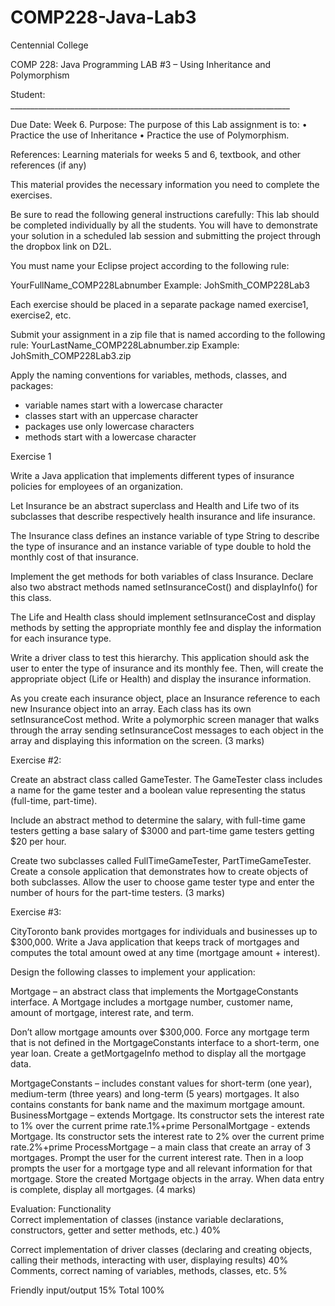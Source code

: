 # COMP228-Java-Lab3


Centennial College

COMP 228: Java Programming
LAB #3 – Using Inheritance and Polymorphism

Student: ______________________________________________________________________

Due Date:	Week 6.
Purpose:	The purpose of this Lab assignment is to:
•	Practice the use of Inheritance
•	Practice the use of Polymorphism. 

References:	Learning materials for weeks 5 and 6, textbook, and other references (if any)

This material provides the necessary information you need to complete the exercises.

Be sure to read the following general instructions carefully:
This lab should be completed individually by all the students. You will have to demonstrate your solution in a scheduled lab session and submitting the project through the dropbox link on D2L.

You must name your Eclipse project according to the following rule:

YourFullName_COMP228Labnumber 
Example: JohSmith_COMP228Lab3

Each exercise should be placed in a separate package named exercise1, exercise2, etc.

Submit your assignment in a zip file that is named according to the following rule: 
YourLastName_COMP228Labnumber.zip
Example: JohSmith_COMP228Lab3.zip

Apply the naming conventions for variables, methods, classes, and packages:
- variable names start with a lowercase character
- classes start with an uppercase character
- packages use only lowercase characters
- methods start with a lowercase character

Exercise 1

Write a Java application that implements different types of insurance policies for employees of an organization.

Let Insurance be an abstract superclass and Health and Life two of its subclasses that describe respectively health insurance and life insurance.

The Insurance class defines an instance variable of type String to describe the type of insurance and an instance variable of type double to hold the monthly cost of that insurance.

Implement the get methods for both variables of class Insurance. Declare also two abstract methods named setInsuranceCost() and displayInfo() for this class.

The Life and Health class should implement setInsuranceCost and display methods by setting the appropriate monthly fee and display the information for each insurance type.

Write a driver class to test this hierarchy. This application should ask the user to enter the type of insurance and its monthly fee. Then, will create the appropriate object (Life or Health) and display the insurance information.

As you create each insurance object, place an Insurance reference to each new Insurance object into an array. Each class has its own setInsuranceCost method. Write a polymorphic screen manager that walks through the array sending setInsuranceCost messages to each object in the array and displaying this information on the screen.
											(3 marks)

Exercise #2:
 
Create an abstract class called GameTester. The GameTester class includes a name for the game tester and a boolean value representing the status (full-time, part-time). 

Include an abstract method to determine the salary, with full-time game testers getting a base salary of $3000 and part-time game testers getting $20 per hour. 

Create two subclasses called FullTimeGameTester, PartTimeGameTester. Create a console application that demonstrates how to create objects of both subclasses. Allow the user to choose game tester type and enter the number of hours for the part-time testers.
											(3 marks)


Exercise #3:

CityToronto bank provides mortgages for individuals and businesses up to $300,000. Write a Java application that keeps track of mortgages and computes the total amount owed at any time (mortgage amount + interest).

Design the following classes to implement your application:

Mortgage – an abstract class that implements the MortgageConstants interface. A Mortgage includes a mortgage number, customer name, amount of mortgage, interest rate, and term.

Don’t allow mortgage amounts over $300,000. Force any mortgage term that is not defined in the MortgageConstants interface to a short-term, one year loan. Create a getMortgageInfo method to display all the mortgage data.

MortgageConstants – includes constant values for short-term (one year), medium-term (three years) and long-term (5 years) mortgages. It also contains constants for bank name and the maximum mortgage amount.
BusinessMortgage – extends Mortgage. Its constructor sets the interest rate to 1% over the current prime rate.1%+prime
PersonalMortgage - extends Mortgage. Its constructor sets the interest rate to 2% over the current prime rate.2%+prime
ProcessMortgage – a main class that create an array of 3 mortgages. Prompt the user for the current interest rate. Then in a loop prompts the user for a mortgage type and all relevant information for that mortgage. Store the created Mortgage objects in the array. When data entry is complete, display all mortgages.
(4 marks)

Evaluation:
Functionality	
Correct implementation of classes (instance variable declarations, constructors, getter and setter methods, etc.)			40%

Correct implementation of driver classes (declaring and creating objects, calling their methods, interacting with user, displaying results) 		40%
Comments, correct naming of variables, methods, classes, etc.	5%

Friendly input/output	15%
Total	100%

